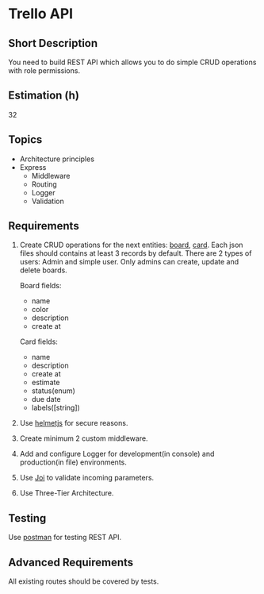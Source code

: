 # Trello API

## Short Description

You need to build REST API which allows you to do simple CRUD operations with role permissions.

## Estimation (h)

32

## Topics

-   Architecture principles
-   Express
    -   Middleware
    -   Routing
    -   Logger
    -   Validation

## Requirements

1. Create CRUD operations for the next entities: [board](assets/board.json), [card](assets/card.json). Each json files should contains at least 3 records by default. There are 2 types of users: Admin and simple user. Only admins can create, update and delete boards.

    Board fields:

    - name
    - color
    - description
    - create at

    Card fields:

    - name
    - description
    - create at
    - estimate
    - status(enum)
    - due date
    - labels([string])
    

2. Use [helmetjs](https://helmetjs.github.io/) for secure reasons.

3. Create minimum 2 custom middleware.

4. Add and configure Logger for development(in console) and production(in file) environments.

5. Use [Joi](https://github.com/hapijs/joi) to validate incoming parameters.

6. Use Three-Tier Architecture.

## Testing

Use [postman](https://www.getpostman.com/) for testing REST API.

## Advanced Requirements

All existing routes should be covered by tests. 